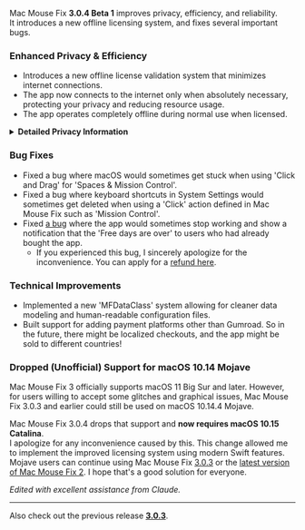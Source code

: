 

Mac Mouse Fix **3.0.4 Beta 1** improves privacy, efficiency, and reliability.\
It introduces a new offline licensing system, and fixes several important bugs.

### Enhanced Privacy & Efficiency

- Introduces a new offline license validation system that minimizes internet connections.
- The app now connects to the internet only when absolutely necessary, protecting your privacy and reducing resource usage.
- The app operates completely offline during normal use when licensed.

<details>
<summary><b>Detailed Privacy Information</b></summary>
Previous versions validated licenses online at every launch, potentially allowing connection logs to be stored by third-party servers (GitHub and Gumroad). The new system eliminates unnecessary connections – after the initial license activation, it only connects to the internet if local license data is corrupted.
<br><br>
While no user behavior was ever recorded by me personally, the previous system theoretically allowed third-party servers to log IP addresses and connection times. Gumroad could also log your license key and potentially correlate it to any personal info they recorded about you when you bought Mac Mouse Fix. 
<br><br>
I didn't consider these subtle privacy issues when I built the original licensing system, but now, Mac Mouse Fix is as private and internet-free as possible!
<br><br>
Also see <a href=https://gumroad.com/privacy>Gumroad's privacy policy</a> and this <a href=https://github.com/noah-nuebling/mac-mouse-fix/issues/976#issuecomment-2140955801>GitHub comment</a> of mine.

</details>

### Bug Fixes

- Fixed a bug where macOS would sometimes get stuck when using 'Click and Drag' for 'Spaces & Mission Control'. 
- Fixed a bug where keyboard shortcuts in System Settings would sometimes get deleted when using a 'Click' action defined in Mac Mouse Fix such as 'Mission Control'. 
- Fixed [a bug](https://github.com/noah-nuebling/mac-mouse-fix/issues?q=state%3Aopen%20label%3A%22%27Free%20days%20are%20over%27%20bug%22) where the app would sometimes stop working and show a notification that the 'Free days are over' to users who had already bought the app. 
    -  If you experienced this bug, I sincerely apologize for the inconvenience. You can apply for a [refund here](https://redirect.macmousefix.com/?message=&target=mmf-apply-for-refund). 



### Technical Improvements

- Implemented a new 'MFDataClass' system allowing for cleaner data modeling and human-readable configuration files.
- Built support for adding payment platforms other than Gumroad. So in the future, there might be localized checkouts, and the app might be sold to different countries!

### Dropped (Unofficial) Support for macOS 10.14 Mojave

Mac Mouse Fix 3 officially supports macOS 11 Big Sur and later. However, for users willing to accept some glitches and graphical issues, Mac Mouse Fix 3.0.3 and earlier could still be used on macOS 10.14.4 Mojave.

Mac Mouse Fix 3.0.4 drops that support and **now requires macOS 10.15 Catalina**. \
I apologize for any inconvenience caused by this. This change allowed me to implement the improved licensing system using modern Swift features. Mojave users can continue using Mac Mouse Fix [3.0.3](https://github.com/noah-nuebling/mac-mouse-fix/releases/tag/3.0.3) or the [latest version of Mac Mouse Fix 2](https://redirect.macmousefix.com/?target=mmf2-latest). I hope that's a good solution for everyone. 

*Edited with excellent assistance from Claude.*

---

Also check out the previous release [**3.0.3**](https://github.com/noah-nuebling/mac-mouse-fix/releases/tag/3.0.3).







